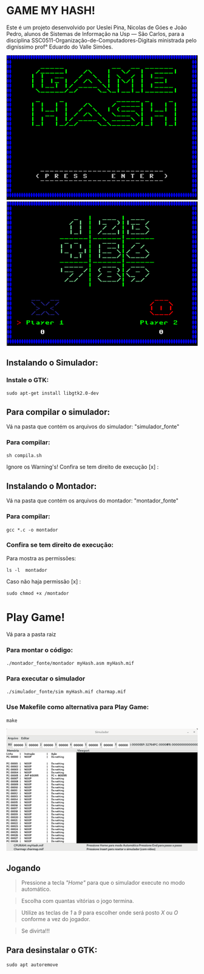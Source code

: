 # GAME MY HASH!

Este é um projeto desenvolvido por Ueslei Pina, Nicolas de Góes e João Pedro,
alunos de Sistemas de Informação na Usp — São Carlos, para a disciplina SSC0511-Organização-de-Computadores-Digitais
ministrada pelo digníssimo prof° Eduardo do Valle Simões.

![image of game](imgs/game_hash1.png) ![image of game](imgs/game_hash2.png)

## Instalando o Simulador:

### Instale o GTK: 

    sudo apt-get install libgtk2.0-dev    

## Para compilar o simulador: 
Vá na pasta que contém os arquivos do simulador: "simulador_fonte"

### Para compilar:
    sh compila.sh

Ignore os Warning's!
Confira se tem direito de execução [x] :



## Instalando o Montador:
Vá na pasta que contém os arquivos do montador: "montador_fonte"

### Para compilar: 
    gcc *.c -o montador

### Confira se tem direito de execução:

Para mostra as permissões:

    ls -l  montador

Caso não haja permissão [x] :

    sudo chmod +x /montador

# Play Game!
Vá para a pasta raiz

### Para montar o código: 
    ./montador_fonte/montador myHash.asm myHash.mif

### Para executar o simulador
    ./simulador_fonte/sim myHash.mif charmap.mif

### Use Makefile como alternativa para Play Game:

    make

![simulador](imgs/simulador.png)


## Jogando
> Pressione a tecla _"Home"_ para que o simulador execute no modo automático.

>Escolha com quantas vitórias o jogo termina. 

> Utilize as teclas de _1_ a _9_ para escolher onde será posto _X_ ou _O_ conforme a vez do jogador.

> Se divirta!!!
> 
## Para desinstalar o GTK:

    sudo apt autoremove
